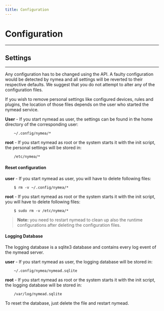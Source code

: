 ```yaml
---
title: Configuration
---
```


# Configuration
--------------------------------------------

## Settings
--------------------------------------------

Any configuration has to be changed using the API. A faulty configuration would be detected by nymea and all settings will be reverted to their respective defaults.
We suggest that you do not attempt to alter any of the configuration files.

If you wish to remove personal settings like configured devices, rules and plugins, the location of those files depends on the user who started the nymead service.

**User** - If you start nymead as user, the settings can be found in the home directory of the corresponding user:

        ~/.config/nymea/*

**root** -  If you start nymead as root or the system starts it with the init script, the personal settings will be stored in:

        /etc/nymea/*


#### Reset configuration

**user** - If you start nymead as user, you will have to delete following files:

        $ rm -v ~/.config/nymea/*

**root** -  If you start nymead as root or the system starts it with the init script, you will have to delete following files:

        $ sudo rm -v /etc/nymea/*

> **Note:** you need to restart nymead to clean up also the runtime configurations after deleting the configuration files.

#### Logging Database

The logging database is a sqlite3 database and contains every log event of the nymead server.

**user** - If you start nymead as user, the logging database will be stored in:

        ~/.config/nymea/nymead.sqlite

**root** -  If you start nymead as root or the system starts it with the init script, the logging database will be stored in:

        /var/log/nymead.sqlite

To reset the database, just delete the file and restart nymead.







